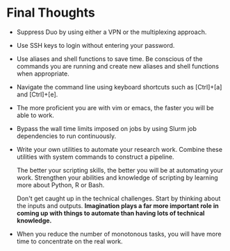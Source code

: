 # Final Thoughts

+ Suppress Duo by using either a VPN or the multiplexing approach. 

+ Use SSH keys to login without entering your password.

+ Use aliases and shell functions to save time. Be conscious of the commands you are running and create new aliases and shell functions when appropriate.

+ Navigate the command line using keyboard shortcuts such as [Ctrl]+[a] and [Ctrl]+[e].

+ The more proficient you are with vim or emacs, the faster you will be able to work.

+ Bypass the wall time limits imposed on jobs by using Slurm job dependencies to run continuously.

+ Write your own utilities to automate your research work. Combine these utilities with system commands to construct a pipeline.

   The better your scripting skills, the better you will be at automating your work.
   Strengthen your abilities and knowledge of scripting by learning more about Python, R or Bash.

   Don't get caught up in the technical challenges. Start by thinking about the inputs and outputs. **Imagination plays a
   far more important role in coming up with things to automate than having lots of technical knowledge.**
   
+ When you reduce the number of monotonous tasks, you will have more time to concentrate on the real work.
